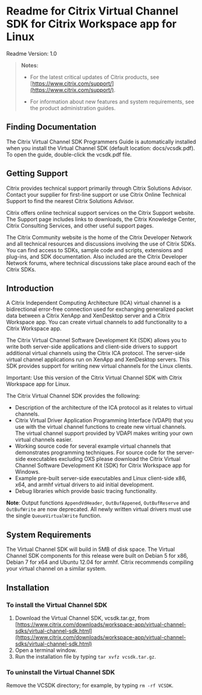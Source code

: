 # Readme for Citrix Virtual Channel SDK for Citrix Workspace app for Linux

Readme Version: 1.0

> **Notes:**
>
> -  For the latest critical updates of Citrix products, see [https://www.citrix.com/support/](https://www.citrix.com/support/).
>
> -  For information about new features and system requirements, see the product administration guides.

## Finding Documentation

The Citrix Virtual Channel SDK Programmers Guide is automatically installed when you install the Virtual Channel SDK (default location: docs/vcsdk.pdf). To open the guide, double-click the vcsdk.pdf file.

## Getting Support

Citrix provides technical support primarily through Citrix Solutions Advisor. Contact your supplier for first-line support or use Citrix Online Technical Support to find the nearest Citrix Solutions Advisor.

Citrix offers online technical support services on the Citrix Support website. The Support page includes links to downloads, the Citrix Knowledge Center, Citrix Consulting Services, and other useful support pages.

The Citrix Community website is the home of the Citrix Developer Network and all technical resources and discussions involving the use of Citrix SDKs. You can find access to SDKs, sample code and scripts, extensions and plug-ins, and SDK documentation. Also included are the Citrix Developer Network forums, where technical discussions take place around each of the Citrix SDKs.

## Introduction

A Citrix Independent Computing Architecture (ICA) virtual channel is a bidirectional error-free connection used for exchanging generalized packet data between a Citrix XenApp and XenDesktop server and a Citrix Workspace app. You can create virtual channels to add functionality to a Citrix Workspace app.

The Citrix Virtual Channel Software Development Kit (SDK) allows you to write both server-side applications and client-side drivers to support additional virtual channels using the Citrix ICA protocol. The server-side virtual channel applications run on XenApp and XenDesktop servers. This SDK provides support for writing new virtual channels for the Linux clients.

Important: Use this version of the Citrix Virtual Channel SDK with Citrix Workspace app for Linux.

The Citrix Virtual Channel SDK provides the following:

-  Description of the architecture of the ICA protocol as it relates to virtual channels.
-  Citrix Virtual Driver Application Programming Interface (VDAPI) that you use with the virtual channel functions to create new virtual channels. The virtual channel support provided by VDAPI makes writing your own virtual channels easier.
-  Working source code for several example virtual channels that demonstrates programming techniques. For source code for the server-side executables excluding OXS please download the Citrix Virtual Channel Software Development Kit (SDK) for Citrix Workspace app for Windows.
-  Example pre-built server-side executables and Linux client-side x86, x64, and armhf virtual drivers to aid initial development.
-  Debug libraries which provide basic tracing functionality.

**Note**: Output functions `AppendVdHeader`, `OutBufAppened`, `OutBufReserve` and `OutBufWrite` are now deprecated. All newly written virtual drivers must use the single `QueueVirtualWrite` function.

## System Requirements

The Virtual Channel SDK will build in 5MB of disk space. The Virtual Channel SDK components for this release were built on Debian 5 for x86, Debian 7 for x64 and Ubuntu 12.04 for armhf. Citrix recommends compiling your virtual channel on a similar system.

## Installation

### To install the Virtual Channel SDK

1.  Download the Virtual Channel SDK, vcsdk.tar.gz, from
[https://www.citrix.com/downloads/workspace-app/virtual-channel-sdks/virtual-channel-sdk.html](https://www.citrix.com/downloads/workspace-app/virtual-channel-sdks/virtual-channel-sdk.html)
1.  Open a terminal window.
1.  Run the installation file by typing `tar xvfz vcsdk.tar.gz`.

### To uninstall the Virtual Channel SDK

Remove the VCSDK directory; for example, by typing `rm -rf VCSDK`.
